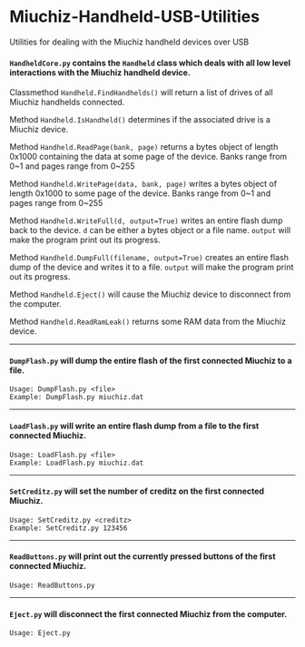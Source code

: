 # Miuchiz-Handheld-USB-Utilities
Utilities for dealing with the Miuchiz handheld devices over USB

#### `HandheldCore.py` contains the `Handheld` class which deals with all low level interactions with the Miuchiz handheld device.


  Classmethod `Handheld.FindHandhelds()` will return a list of drives of all Miuchiz handhelds connected.
  
  Method `Handheld.IsHandheld()` determines if the associated drive is a Miuchiz device.
  
  Method `Handheld.ReadPage(bank, page)` returns a bytes object of length 0x1000 containing the data at some page of the device. Banks range from 0\~1 and pages range from 0\~255
  
  Method `Handheld.WritePage(data, bank, page)` writes a bytes object of length 0x1000 to some page of the device. Banks range from 0\~1 and pages range from 0\~255
  
  Method `Handheld.WriteFull(d, output=True)` writes an entire flash dump back to the device. `d` can be either a bytes object or a file name. `output` will make the program print out its progress.
  
  Method `Handheld.DumpFull(filename, output=True)` creates an entire flash dump of the device and writes it to a file. `output` will make the program print out its progress.
  
  Method `Handheld.Eject()` will cause the Miuchiz device to disconnect from the computer.
  
  Method `Handheld.ReadRamLeak()` returns some RAM data from the Miuchiz device.
  
  ---
  
  #### `DumpFlash.py` will dump the entire flash of the first connected Miuchiz to a file.
  
    Usage: DumpFlash.py <file>
    Example: DumpFlash.py miuchiz.dat
    
 ---
 
 #### `LoadFlash.py` will write an entire flash dump from a file to the first connected Miuchiz.
 
    Usage: LoadFlash.py <file>
    Example: LoadFlash.py miuchiz.dat
    
 ---
 
 #### `SetCreditz.py` will set the number of creditz on the first connected Miuchiz.
 
    Usage: SetCreditz.py <creditz>
    Example: SetCreditz.py 123456
    
 ---
 
 #### `ReadButtons.py` will print out the currently pressed buttons of the first connected Miuchiz.
 
    Usage: ReadButtons.py
    
 ---
 
 #### `Eject.py` will disconnect the first connected Miuchiz from the computer.
 
    Usage: Eject.py 
